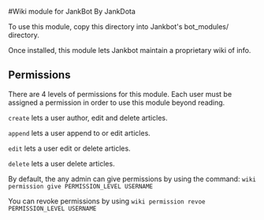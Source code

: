 #Wiki module for JankBot
By JankDota

To use this module, copy this directory into Jankbot's bot_modules/ directory.

Once installed, this module lets Jankbot maintain a proprietary wiki of info.

## Permissions

There are 4 levels of permissions for this module. Each user must be assigned
a permission in order to use this module beyond reading.

`create` lets a user author, edit and delete articles.

`append` lets a user append to or edit articles.

`edit` lets a user edit or delete articles.

`delete` lets a user delete articles.

By default, the any admin can give permissions by using the command: 
`wiki permission give PERMISSION_LEVEL USERNAME`

You can revoke permissions by using `wiki permission revoe PERMISSION_LEVEL USERNAME`